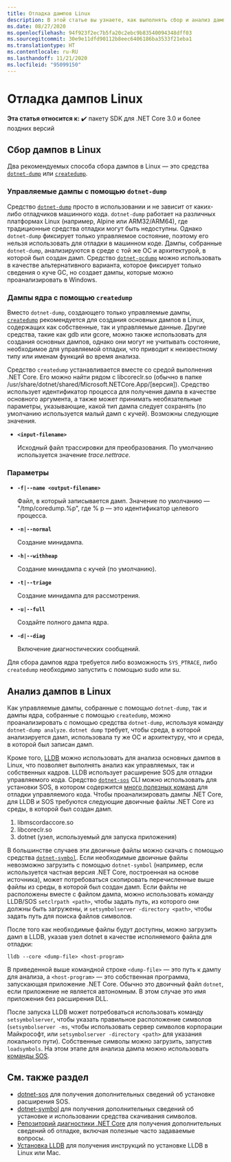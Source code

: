 ```yaml
---
title: Отладка дампов Linux
description: В этой статье вы узнаете, как выполнять сбор и анализ дампов из сред Linux.
ms.date: 08/27/2020
ms.openlocfilehash: 94f923f2ec7b5fa20c2ebc9b83540094348dff03
ms.sourcegitcommit: 30e9e11dfd90112b8eec6406186ba3533f21eba1
ms.translationtype: HT
ms.contentlocale: ru-RU
ms.lasthandoff: 11/21/2020
ms.locfileid: "95099150"
---
```

# <a name="debug-linux-dumps"></a>Отладка дампов Linux

**Эта статья относится к:** ✔️ пакету SDK для .NET Core 3.0 и более поздних версий

## <a name="collect-dumps-on-linux"></a>Сбор дампов в Linux

Два рекомендуемых способа сбора дампов в Linux — это средства [`dotnet-dump`](dotnet-dump.md) или [`createdump`](https://github.com/dotnet/runtime/blob/master/docs/design/coreclr/botr/xplat-minidump-generation.md).

### <a name="managed-dumps-with-dotnet-dump"></a>Управляемые дампы с помощью `dotnet-dump`

Средство [`dotnet-dump`](dotnet-dump.md) просто в использовании и не зависит от каких-либо отладчиков машинного кода. `dotnet-dump` работает на различных платформах Linux (например, Alpine или ARM32/ARM64), где традиционные средства отладки могут быть недоступны. Однако `dotnet-dump` фиксирует только управляемое состояние, поэтому его нельзя использовать для отладки в машинном коде. Дампы, собранные `dotnet-dump`, анализируются в среде с той же ОС и архитектурой, в которой был создан дамп. Средство [`dotnet-gcdump`](dotnet-gcdump.md) можно использовать в качестве альтернативного варианта, которое фиксирует только сведения о куче GC, но создает дампы, которые можно проанализировать в Windows.

### <a name="core-dumps-with-createdump"></a>Дампы ядра с помощью `createdump`

Вместо `dotnet-dump`, создающего только управляемые дампы, [`createdump`](https://github.com/dotnet/runtime/blob/master/docs/design/coreclr/botr/xplat-minidump-generation.md) рекомендуется для создания основных дампов в Linux, содержащих как собственные, так и управляемые данные. Другие средства, такие как gdb или gcore, можно также использовать для создания основных дампов, однако они могут не учитывать состояние, необходимое для управляемой отладки, что приводит к неизвестному типу или именам функций во время анализа.

Средство `createdump` устанавливается вместе со средой выполнения .NET Core. Его можно найти рядом с libcoreclr.so (обычно в папке /usr/share/dotnet/shared/Microsoft.NETCore.App/[версия]). Средство использует идентификатор процесса для получения дампа в качестве основного аргумента, а также может принимать необязательные параметры, указывающие, какой тип дампа следует сохранять (по умолчанию используется малый дамп с кучей). Возможны следующие значения.

- **`<input-filename>`**

  Исходный файл трассировки для преобразования. По умолчанию используется значение *trace.nettrace*.

### <a name="options"></a>Параметры

- **`-f|--name <output-filename>`**

  Файл, в который записывается дамп. Значение по умолчанию — "/tmp/coredump.%p", где % p — это идентификатор целевого процесса.

- **`-n|--normal`**

  Создание минидампа.

- **`-h|--withheap`**

  Создание минидампа с кучей (по умолчанию).

- **`-t|--triage`**

  Создание минидампа для рассмотрения.

- **`-u|--full`**

  Создайте полного дампа ядра.

- **`-d|--diag`**

  Включение диагностических сообщений.

Для сбора дампов ядра требуется либо возможность `SYS_PTRACE`, либо `createdump` необходимо запустить с помощью sudo или su.

## <a name="analyze-dumps-on-linux"></a>Анализ дампов в Linux

Как управляемые дампы, собранные с помощью `dotnet-dump`, так и дампы ядра, собранные с помощью `createdump`, можно проанализировать с помощью средства `dotnet-dump`, используя команду `dotnet-dump analyze`. `dotnet dump` требует, чтобы среда, в которой анализируется дамп, использовала ту же ОС и архитектуру, что и среда, в которой был записан дамп.

Кроме того, [LLDB](https://lldb.llvm.org/) можно использовать для анализа основных дампов в Linux, что позволяет выполнять анализ как управляемых, так и собственных кадров. LLDB использует расширение SOS для отладки управляемого кода. Средство [`dotnet-sos`](dotnet-sos.md) CLI можно использовать для установки SOS, в котором содержится [много полезных команд](https://github.com/dotnet/diagnostics/blob/master/documentation/sos-debugging-extension.md) для отладки управляемого кода. Чтобы проанализировать дампы .NET Core, для LLDB и SOS требуются следующие двоичные файлы .NET Core из среды, в которой был создан дамп.

1. libmscordaccore.so
2. libcoreclr.so
3. dotnet (узел, используемый для запуска приложения)

В большинстве случаев эти двоичные файлы можно скачать с помощью средства [`dotnet-symbol`](dotnet-symbol.md). Если необходимые двоичные файлы невозможно загрузить с помощью `dotnet-symbol` (например, если используется частная версия .NET Core, построенная на основе источника), может потребоваться скопировать перечисленные выше файлы из среды, в которой был создан дамп. Если файлы не расположены вместе с файлом дампа, можно использовать команду LLDB/SOS `setclrpath <path>`, чтобы задать путь, из которого они должны быть загружены, и `setsymbolserver -directory <path>`, чтобы задать путь для поиска файлов символов.

После того как необходимые файлы будут доступны, можно загрузить дамп в LLDB, указав узел dotnet в качестве исполняемого файла для отладки:

```console
lldb --core <dump-file> <host-program>
```

В приведенной выше командной строке `<dump-file>` — это путь к дампу для анализа, а `<host-program>` — это собственная программа, запускающая приложение .NET Core. Обычно это двоичный файл `dotnet`, если приложение не является автономным. В этом случае это имя приложения без расширения DLL.

После запуска LLDB может потребоваться использовать команду `setsymbolserver`, чтобы указать правильное расположение символов (`setsymbolserver -ms`, чтобы использовать сервер символов корпорации Майкрософт, или `setsymbolserver -directory <path>` для указания локального пути). Собственные символы можно загрузить, запустив `loadsymbols`. На этом этапе для анализа дампа можно использовать [команды SOS](https://github.com/dotnet/diagnostics/blob/master/documentation/sos-debugging-extension.md).

## <a name="see-also"></a>См. также раздел

- [dotnet-sos](dotnet-sos.md) для получения дополнительных сведений об установке расширения SOS.
- [dotnet-symbol](dotnet-symbol.md) для получения дополнительных сведений об установке и использовании средства скачивания символов.
- [Репозиторий диагностики .NET Core](https://github.com/dotnet/diagnostics/blob/master/documentation/) для получения дополнительных сведений об отладке, включая полезные часто задаваемые вопросы.
- [Установка LLDB](https://github.com/dotnet/diagnostics/blob/master/documentation/sos.md#getting-lldb) для получения инструкций по установке LLDB в Linux или Mac.
